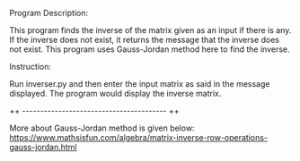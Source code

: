 Program Description:

This program finds the inverse of the matrix given as an input if there is any.  If the inverse does not exist, it returns the message that the inverse does not exist.
This program uses Gauss-Jordan method here to find the inverse.

Instruction:

Run inverser.py and then enter the input matrix as said in the message displayed.  The program would display the inverse matrix.

++ ---------------------------------------- ++

More about Gauss-Jordan method is given below:
https://www.mathsisfun.com/algebra/matrix-inverse-row-operations-gauss-jordan.html
